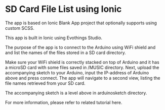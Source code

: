 SD Card File List using Ionic
=============================

The app is based on Ionic Blank App project that optionally supports using custom SCSS.

This app is built in Ionic using Evothings Studio.

The purpose of the app is to connect to the Arduino using WiFi shield and
and list the names of the files stored in a SD card directory.

Make sure your WiFi shield is correctly stacked on top of Arduino and it has 
a microSD card with some files saved in /MUSIC directory.
Next, upload the accompanying sketch to your Arduino, input the IP-address of 
Arduino above and press connect. The app will navigate to a second view, 
listing the file names retrieved from your SD card.

The accompanying sketch is a level above in arduinosketch directory.

For more information, please refer to related tutorial here.